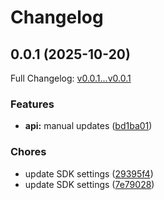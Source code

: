 # Changelog

## 0.0.1 (2025-10-20)

Full Changelog: [v0.0.1...v0.0.1](https://github.com/indicesio/indices-python/compare/v0.0.1...v0.0.1)

### Features

* **api:** manual updates ([bd1ba01](https://github.com/indicesio/indices-python/commit/bd1ba01702edb85b98309a8f4b8b626c7a4f34f1))


### Chores

* update SDK settings ([29395f4](https://github.com/indicesio/indices-python/commit/29395f42da941577e78d2e18f310dfdfac11e044))
* update SDK settings ([7e79028](https://github.com/indicesio/indices-python/commit/7e79028fed7be3b520ff233352d28d0b9518d2ab))
